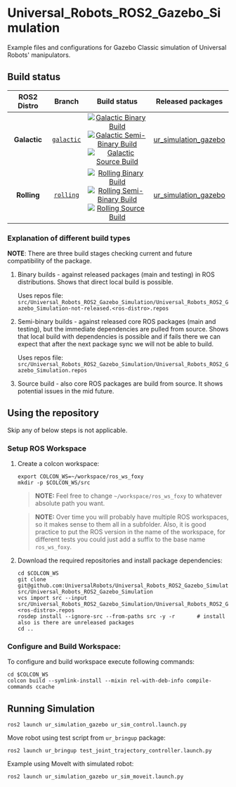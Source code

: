 Universal_Robots_ROS2_Gazebo_Simulation
==========================================

Example files and configurations for Gazebo Classic simulation of Universal Robots' manipulators.

## Build status

ROS2 Distro | Branch | Build status | Released packages
:---------: | :----: | :----------: | :---------------:
**Galactic** | [`galactic`](https://github.com/UniversalRobots/Universal_Robots_ROS2_Gazebo_Simulation/tree/galactic) | [![Galactic Binary Build](https://github.com/UniversalRobots/Universal_Robots_ROS2_Gazebo_Simulation/actions/workflows/galactic-binary-build.yml/badge.svg?branch=ros2)](https://github.com/UniversalRobots/Universal_Robots_ROS2_Gazebo_Simulation/actions/workflows/galactic-binary-build.yml?branch=ros2) <br /> [![Galactic Semi-Binary Build](https://github.com/UniversalRobots/Universal_Robots_ROS2_Gazebo_Simulation/actions/workflows/galactic-semi-binary-build.yml/badge.svg?branch=ros2)](https://github.com/UniversalRobots/Universal_Robots_ROS2_Gazebo_Simulation/actions/workflows/galactic-semi-binary-build.yml?branch=ros2) <br /> [![Galactic Source Build](https://github.com/UniversalRobots/Universal_Robots_ROS2_Gazebo_Simulation/actions/workflows/galactic-source-build.yml/badge.svg?branch=ros2)](https://github.com/UniversalRobots/Universal_Robots_ROS2_Gazebo_Simulation/actions/workflows/galactic-source-build.yml?branch=ros2) | [ur_simulation_gazebo](https://index.ros.org/p/ur_simulation_gazebo/#galactic)
**Rolling** | [`rolling`](https://github.com/UniversalRobots/Universal_Robots_ROS2_Gazebo_Simulation/tree/rolling) | [![Rolling Binary Build](https://github.com/UniversalRobots/Universal_Robots_ROS2_Gazebo_Simulation/actions/workflows/rolling-binary-build.yml/badge.svg?branch=ros2)](https://github.com/UniversalRobots/Universal_Robots_ROS2_Gazebo_Simulation/actions/workflows/rolling-binary-build.yml?branch=ros2) <br /> [![Rolling Semi-Binary Build](https://github.com/UniversalRobots/Universal_Robots_ROS2_Gazebo_Simulation/actions/workflows/rolling-semi-binary-build.yml/badge.svg?branch=ros2)](https://github.com/UniversalRobots/Universal_Robots_ROS2_Gazebo_Simulation/actions/workflows/rolling-semi-binary-build.yml?branch=ros2) <br /> [![Rolling Source Build](https://github.com/UniversalRobots/Universal_Robots_ROS2_Gazebo_Simulation/actions/workflows/rolling-source-build.yml/badge.svg?branch=ros2)](https://github.com/UniversalRobots/Universal_Robots_ROS2_Gazebo_Simulation/actions/workflows/rolling-source-build.yml?branch=ros2) | [ur_simulation_gazebo](https://index.ros.org/p/ur_simulation_gazebo/#rolling)


### Explanation of different build types

**NOTE**: There are three build stages checking current and future compatibility of the package.

1. Binary builds - against released packages (main and testing) in ROS distributions. Shows that direct local build is possible.

   Uses repos file: `src/Universal_Robots_ROS2_Gazebo_Simulation/Universal_Robots_ROS2_Gazebo_Simulation-not-released.<ros-distro>.repos`

1. Semi-binary builds - against released core ROS packages (main and testing), but the immediate dependencies are pulled from source.
   Shows that local build with dependencies is possible and if fails there we can expect that after the next package sync we will not be able to build.

   Uses repos file: `src/Universal_Robots_ROS2_Gazebo_Simulation/Universal_Robots_ROS2_Gazebo_Simulation.repos`

1. Source build - also core ROS packages are build from source. It shows potential issues in the mid future.


## Using the repository
Skip any of below steps is not applicable.

### Setup ROS Workspace

1. Create a colcon workspace:
   ```
   export COLCON_WS=~/workspace/ros_ws_foxy
   mkdir -p $COLCON_WS/src
   ```

   > **NOTE:** Feel free to change `~/workspace/ros_ws_foxy` to whatever absolute path you want.

   > **NOTE:** Over time you will probably have multiple ROS workspaces, so it makes sense to them all in a subfolder.
     Also, it is good practice to put the ROS version in the name of the workspace, for different tests you could just add a suffix to the base name `ros_ws_foxy`.

1. Download the required repositories and install package dependencies:
   ```
   cd $COLCON_WS
   git clone git@github.com:UniversalRobots/Universal_Robots_ROS2_Gazebo_Simulation.git src/Universal_Robots_ROS2_Gazebo_Simulation
   vcs import src --input src/Universal_Robots_ROS2_Gazebo_Simulation/Universal_Robots_ROS2_Gazebo_Simulation.<ros-distro>.repos
   rosdep install --ignore-src --from-paths src -y -r       # install also is there are unreleased packages
   cd ..
   ```

### Configure and Build Workspace:
To configure and build workspace execute following commands:
  ```
  cd $COLCON_WS
  colcon build --symlink-install --mixin rel-with-deb-info compile-commands ccache
  ```

## Running Simulation
```
ros2 launch ur_simulation_gazebo ur_sim_control.launch.py
```

Move robot using test script from  `ur_bringup` package:
```
ros2 launch ur_bringup test_joint_trajectory_controller.launch.py
```

Example using MoveIt with simulated robot:
```
ros2 launch ur_simulation_gazebo ur_sim_moveit.launch.py
```
